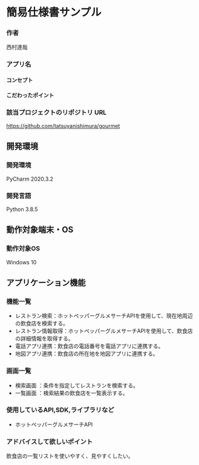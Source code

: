 # 簡易仕様書サンプル

### 作者
西村達哉
### アプリ名


#### コンセプト


#### こだわったポイント

### 該当プロジェクトのリポジトリ URL
https://github.com/tatsuyanishimura/gourmet

## 開発環境
### 開発環境
PyCharm 2020.3.2

### 開発言語
Python 3.8.5

## 動作対象端末・OS
### 動作対象OS
Windows 10

## アプリケーション機能

### 機能一覧
- レストラン検索：ホットペッパーグルメサーチAPIを使用して、現在地周辺の飲食店を検索する。
- レストラン情報取得：ホットペッパーグルメサーチAPIを使用して、飲食店の詳細情報を取得する。
- 電話アプリ連携：飲食店の電話番号を電話アプリに連携する。
- 地図アプリ連携：飲食店の所在地を地図アプリに連携する。

### 画面一覧
- 検索画面 ：条件を指定してレストランを検索する。
- 一覧画面 ：検索結果の飲食店を一覧表示する。

### 使用しているAPI,SDK,ライブラリなど
- ホットペッパーグルメサーチAPI

### アドバイスして欲しいポイント
飲食店の一覧リストを使いやすく、見やすくしたい。